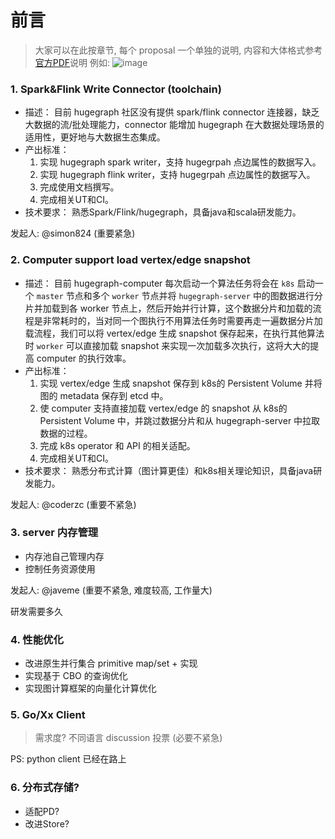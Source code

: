 # 前言

> 大家可以在此按章节, 每个 proposal 一个单独的说明, 内容和大体格式参考[官方PDF](https://github.com/apache/incubator-hugegraph/files/11208510/diff_mix.pdf)说明
> 例如:
![image](https://user-images.githubusercontent.com/17706099/233821125-31ae6d1a-7ec1-4d20-90d6-9945eea88739.png)


### 1. Spark&Flink Write Connector (toolchain)
- 描述：
目前 hugegraph 社区没有提供 spark/flink connector 连接器，缺乏大数据的流/批处理能力，connector 能增加 hugegraph 在大数据处理场景的适用性，更好地与大数据生态集成。
- 产出标准：
   1. 实现 hugegraph spark writer，支持 hugegrpah 点边属性的数据写入。
   2. 实现 hugegraph flink writer，支持 hugegrpah 点边属性的数据写入。
   3. 完成使用文档撰写。
   4. 完成相关UT和CI。
- 技术要求：
熟悉Spark/Flink/hugegraph，具备java和scala研发能力。

发起人: @simon824  (重要紧急)


### 2. Computer support load vertex/edge snapshot

- 描述：
目前 hugegraph-computer 每次启动一个算法任务将会在 `k8s` 启动一个 `master` 节点和多个 `worker` 节点并将 `hugegraph-server` 中的图数据进行分片并加载到各 worker 节点上，然后开始并行计算，这个数据分片和加载的流程是非常耗时的，当对同一个图执行不用算法任务时需要再走一遍数据分片加载流程，我们可以将 vertex/edge 生成 snapshot 保存起来，在执行其他算法时 `worker` 可以直接加载 snapshot 来实现一次加载多次执行，这将大大的提高 computer 的执行效率。
- 产出标准：
   1. 实现 vertex/edge 生成 snapshot 保存到 k8s的 Persistent Volume 并将图的 metadata 保存到 etcd 中。
   2. 使 computer 支持直接加载 vertex/edge 的 snapshot 从 k8s的 Persistent Volume 中，并跳过数据分片和从 hugegraph-server 中拉取数据的过程。
   3. 完成 k8s operator 和 API 的相关适配。
   4. 完成相关UT和CI。
- 技术要求：
熟悉分布式计算（图计算更佳）和k8s相关理论知识，具备java研发能力。

发起人: @coderzc (重要不紧急)

### 3. server 内存管理

- 内存池自己管理内存
- 控制任务资源使用

发起人: @javeme  (重要不紧急, 难度较高, 工作量大)

研发需要多久

### 4. 性能优化

- 改进原生并行集合 primitive map/set + 实现
- 实现基于 CBO 的查询优化
- 实现图计算框架的向量化计算优化

### 5. Go/Xx Client

> 需求度? 不同语言 discussion 投票 (必要不紧急)

PS: python client 已经在路上

### 6. 分布式存储?

- 适配PD?
- 改进Store?